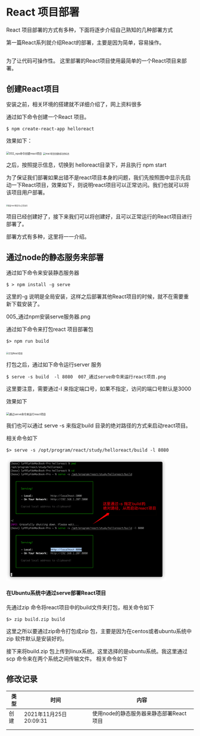 # React 项目部署

React 项目部署的方式有多种，下面将逐步介绍自己熟知的几种部署方式

第一篇React系列就介绍React的部署，主要是因为简单，容易操作。 



## 

为了让代码可操作性。 这里部署的React项目使用最简单的一个React项目来部署。 

## 创建React项目

安装之前，相关环境的搭建就不详细介绍了，网上资料很多

通过如下命令创建一个React 项目。 

```shell
$ npm create-react-app helloreact
```

效果如下：



<img src="/Users/lpf/github/studyLog/React笔记/React笔记/01_React入门学习/001_React项目部署/002_npx命令创建react项目.png" alt="002_npx命令创建react项目" style="zoom:50%;" />

<img src="/Users/lpf/github/studyLog/React笔记/React笔记/01_React入门学习/001_React项目部署/003_react项目创建成功的标志.png" alt="react项目创建成功的标志" style="zoom:40%;" />



之后，按照提示信息，切换到 helloreact目录下，并且执行 npm start 

为了保证我们部署如果出错不是react项目本身的问题，我们先按照图中显示先启动一下React项目，效果如下，则说明react项目可以正常访问。我们也就可以将该项目用户部署。 

<img src="/Users/lpf/github/studyLog/React笔记/React笔记/01_React入门学习/001_React项目部署/004_验证创建的React项目是否可以正常访问.png" alt="验证react项目可以正常访问" style="zoom:30%;" />

项目已经创建好了，接下来我们可以将创建好，且可以正常运行的React项目进行部署了。 

部署方式有多种，这里将一一介绍。

## 通过node的静态服务来部署

通过如下命令来安装静态服务器

```shell
$ > npm install -g serve
```

这里的-g 说明是全局安装，这样之后部署其他React项目的时候，就不在需要重新下载安装了。 



005_通过npm安装serve服务器.png

通过如下命令来打包react 项目部署包

```shell
$> npm run build
```

<img src="/Users/lpf/github/studyLog/React笔记/React笔记/01_React入门学习/001_React项目部署/006_打包React项目.png" alt="打包React项目" style="zoom:40%;" />



打包之后，通过如下命令运行server 服务

```shell
$ serve -s build  -l 8080  007_通过serve命令来运行react项目.png
```

这里要注意，需要通过-l 来指定端口号，如果不指定，访问的端口号默认是3000

效果如下

<img src="/Users/lpf/github/studyLog/React笔记/React笔记/01_React入门学习/001_React项目部署/007_通过serve命令来运行react项目.png" alt="通过serve命令来运行react项目" style="zoom:50%;" />

我们也可以通过 serve -s 来指定build 目录的绝对路径的方式来启动react项目。

相关命令如下

```shell
$> serve -s /opt/program/react/study/helloreact/build -l 8080
```

<img src="./008_通过指定build绝对路径的方式来启动react项目.png" alt="通过指定build绝对路径的方式来启动react项目" style="zoom:42%;" />

#### 在Ubuntu系统中通过serve部署React项目

先通过zip 命令将react项目中的build文件夹打包，相关命令如下

```shell
$> zip build.zip build
```

这里之所以要通过zip命令打包成zip 包，主要是因为在centos或者ubuntu系统中zip 软件默认是安装好的。

接下来将build.zip 包上传到linux系统。这里选择的是ubuntu系统。我这里通过scp 命令来在两个系统之间传输文件。 相关命令如下







## 修改记录

| 类型 | 时间                   | 内容                                    |
| ---- | ---------------------- | --------------------------------------- |
| 创建 | 2021年11月25日20:09:31 | 使用node的静态服务器来静态部署React项目 |
|      |                        |                                         |
|      |                        |                                         |